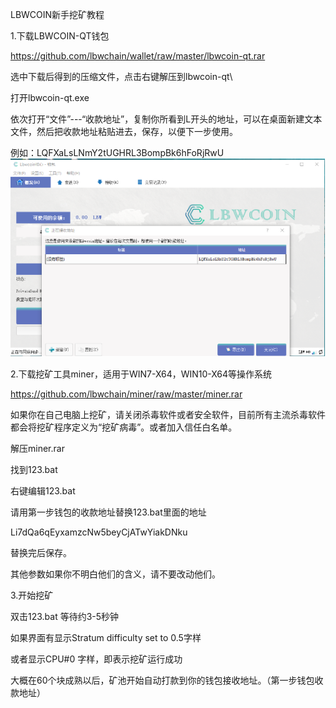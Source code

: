 LBWCOIN新手挖矿教程

1.下载LBWCOIN-QT钱包

https://github.com/lbwchain/wallet/raw/master/lbwcoin-qt.rar

选中下载后得到的压缩文件，点击右键解压到lbwcoin-qt\

打开lbwcoin-qt.exe 

依次打开“文件”---“收款地址”，复制你所看到L开头的地址，可以在桌面新建文本文件，然后把收款地址粘贴进去，保存，以便下一步使用。

例如：LQFXaLsLNmY2tUGHRL3BompBk6hFoRjRwU
![Image](https://raw.githubusercontent.com/lbwchain/miner/master/minerlbw322.png)





2.下载挖矿工具miner，适用于WIN7-X64，WIN10-X64等操作系统

https://github.com/lbwchain/miner/raw/master/miner.rar

如果你在自己电脑上挖矿，请关闭杀毒软件或者安全软件，目前所有主流杀毒软件都会将挖矿程序定义为“挖矿病毒”。或者加入信任白名单。

解压miner.rar

找到123.bat

右键编辑123.bat

请用第一步钱包的收款地址替换123.bat里面的地址

Li7dQa6qEyxamzcNw5beyCjATwYiakDNku

替换完后保存。

其他参数如果你不明白他们的含义，请不要改动他们。





3.开始挖矿

双击123.bat 等待约3-5秒钟

如果界面有显示Stratum difficulty set to 0.5字样

或者显示CPU#0 字样，即表示挖矿运行成功

大概在60个块成熟以后，矿池开始自动打款到你的钱包接收地址。（第一步钱包收款地址）

